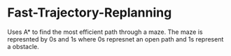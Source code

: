 # Fast-Trajectory-Replanning

Uses A* to find the most efficient path through a maze. The maze is represnted by 0s and 1s where 0s represnet an open path and 1s represent a obstacle.
